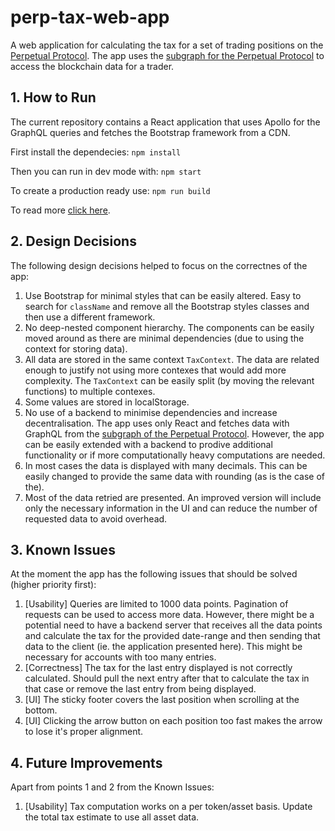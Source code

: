 # perp-tax-web-app

A web application for calculating the tax for a set of trading positions on the [Perpetual Protocol](https://perp.com/). The app uses the [subgraph for the Perpetual Protocol](https://thegraph.com/hosted-service/subgraph/perpetual-protocol/perpetual-v2-optimism) to access the blockchain data for a trader.

## 1. How to Run
The current repository contains a React application that uses Apollo for the GraphQL queries and fetches the Bootstrap framework from a CDN.

First install the dependecies: `npm install`

Then you can run in dev mode with: `npm start`

To create a production ready use: `npm run build`

To read more [click here](https://create-react-app.dev/docs/production-build/).

## 2. Design Decisions
The following design decisions helped to focus on the correctnes of the app:

1. Use Bootstrap for minimal styles that can be easily altered. Easy to search for `className` and remove all the Bootstrap styles classes and then use a different framework.
2. No deep-nested component hierarchy. The components can be easily moved around as there are minimal dependencies (due to using the context for storing data).
3. All data are stored in the same context `TaxContext`. The data are related enough to justify not using more contexes that would add more complexity. The `TaxContext` can be easily split (by moving the relevant functions) to multiple contexes.
4. Some values are stored in localStorage.
5. No use of a backend to minimise dependencies and increase decentralisation. The app uses only React and fetches data with GraphQL from the [subgraph of the Perpetual Protocol](https://thegraph.com/hosted-service/subgraph/perpetual-protocol/perpetual-v2-optimism). However, the app can be easily extended with a backend to prodive additional functionality or if more computationally heavy computations are needed.
6. In most cases the data is displayed with many decimals. This can be easily changed to provide the same data with rounding (as is the case of the).
7. Most of the data retried are presented. An improved version will include only the necessary information in the UI and can reduce the number of requested data to avoid overhead.

## 3. Known Issues
At the moment the app has the following issues that should be solved (higher priority first):
1. [Usability] Queries are limited to 1000 data points. Pagination of requests can be used to access more data. However, there might be a potential need to have a backend server that receives all the data points and calculate the tax for the provided date-range and then sending that data to the client (ie. the application presented here). This might be necessary for accounts with too many entries.
2. [Correctness] The tax for the last entry displayed is not correctly calculated. Should pull the next entry after that to calculate the tax in that case or remove the last entry from being displayed.
3. [UI] The sticky footer covers the last position when scrolling at the bottom.
4. [UI] Clicking the arrow button on each position too fast makes the arrow to lose it's proper alignment.

## 4. Future Improvements
Apart from points 1 and 2 from the Known Issues:

1. [Usability] Tax computation works on a per token/asset basis. Update the total tax estimate to use all asset data.

